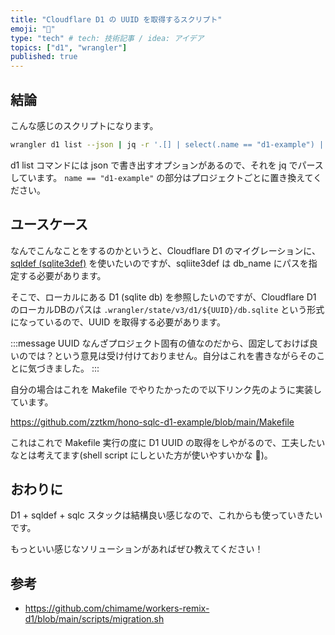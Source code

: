 ```yaml
---
title: "Cloudflare D1 の UUID を取得するスクリプト"
emoji: "🥝"
type: "tech" # tech: 技術記事 / idea: アイデア
topics: ["d1", "wrangler"]
published: true
---
```


## 結論

こんな感じのスクリプトになります。

```bash
wrangler d1 list --json | jq -r '.[] | select(.name == "d1-example") | .uuid'
```

d1 list コマンドには json で書き出すオプションがあるので、それを jq でパースしています。
`name == "d1-example"` の部分はプロジェクトごとに置き換えてください。

## ユースケース

なんでこんなことをするのかというと、Cloudflare D1 のマイグレーションに、[sqldef (sqlite3def)](https://github.com/k0kubun/sqldef/) を使いたいのですが、sqliite3def は db_name にパスを指定する必要があります。
 
そこで、ローカルにある D1 (sqlite db) を参照したいのですが、Cloudflare D1 のローカルDBのパスは `.wrangler/state/v3/d1/${UUID}/db.sqlite` という形式になっているので、UUID を取得する必要があります。

:::message
UUID なんざプロジェクト固有の値なのだから、固定しておけば良いのでは？という意見は受け付けておりません。自分はこれを書きながらそのことに気づきました。
:::

自分の場合はこれを Makefile でやりたかったので以下リンク先のように実装しています。

https://github.com/zztkm/hono-sqlc-d1-example/blob/main/Makefile

これはこれで Makefile 実行の度に D1 UUID の取得をしやがるので、工夫したいなとは考えてます(shell script にしといた方が使いやすいかな 🤔)。

## おわりに

D1 + sqldef + sqlc スタックは結構良い感じなので、これからも使っていきたいです。

もっといい感じなソリューションがあればぜひ教えてください！


## 参考

- https://github.com/chimame/workers-remix-d1/blob/main/scripts/migration.sh
